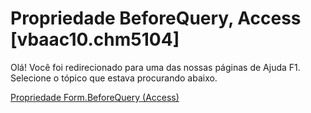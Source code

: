 
# Propriedade BeforeQuery, Access [vbaac10.chm5104]

Olá! Você foi redirecionado para uma das nossas páginas de Ajuda F1. Selecione o tópico que estava procurando abaixo.

[Propriedade Form.BeforeQuery (Access)](http://msdn.microsoft.com/library/40e763fd-897a-a0b1-72a9-d73ec628e397%28Office.15%29.aspx)
